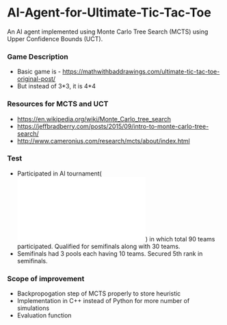 # AI-Agent-for-Ultimate-Tic-Tac-Toe
An AI agent implemented using Monte Carlo Tree Search (MCTS) using Upper Confidence Bounds (UCT).

### Game Description
- Basic game is - https://mathwithbaddrawings.com/ultimate-tic-tac-toe-original-post/  
- But instead of 3\*3, it is 4\*4

### Resources for MCTS and UCT
- https://en.wikipedia.org/wiki/Monte_Carlo_tree_search
- https://jeffbradberry.com/posts/2015/09/intro-to-monte-carlo-tree-search/
- http://www.cameronius.com/research/mcts/about/index.html

### Test
- Participated in AI tournament(![rules](/problem_statement.pdf)) in which total 90 teams participated. Qualified for semifinals along with 30 teams.
- Semifinals had 3 pools each having 10 teams. Secured 5th rank in semifinals.

### Scope of improvement
- Backpropogation step of MCTS properly to store heuristic
- Implementation in C++ instead of Python for more number of simulations
- Evaluation function
